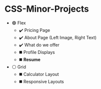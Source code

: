 # CSS-Minor-Projects

- 🟢 Flex
    - ✔️ Pricing Page 
    - ✔️ About Page (Left Image, Right Text)
    - ✔️ What do we offer
    - ◼️ Profile Displays
    - ◼️ **Resume**
- ⚪ Grid
    - ◼️ Calculator Layout
    - ◼️ Responsive Layouts 
